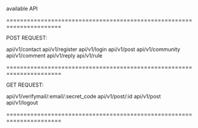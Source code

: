 available API

======================================================================

POST REQUEST:

api/v1/contact
api/v1/register
api/v1/login
api/v1/post
api/v1/community
api/v1/comment
api/v1/reply
api/v1/rule

======================================================================

GET REQUEST:

api/v1/verifymail/:email/:secret_code
api/v1/post/:id
api/v1/post
api/v1/logout

======================================================================
